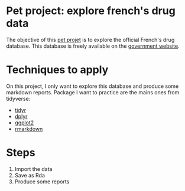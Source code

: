 # Pet project: explore french's drug data

The objective of this [pet projet](http://blog.jom.link/data_science_pet_project.html) is to explore the official French's drug database. This database is freely available on the [government website](http://base-donnees-publique.medicaments.gouv.fr/telechargement.php). 

# Techniques to apply

On this project, I only want to explore this database and produce some markdown reports. Package I want to practice are the mains ones from tidyverse:

- [tidyr](https://github.com/tidyverse/tidyr)
- [dplyr](https://github.com/hadley/dplyr)
- [ggplot2](https://github.com/tidyverse/ggplot2)
- [rmarkdown](https://github.com/rstudio/rmarkdown)

# Steps

1. Import the data
2. Save as Rda
3. Produce some reports

